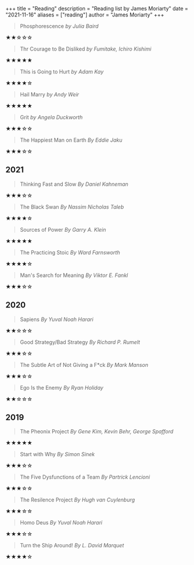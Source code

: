+++
title = "Reading"
description = "Reading list by James Moriarty"
date = "2021-11-16"
aliases = ["reading"]
author = "James Moriarty"
+++


> Phosphorescence _by Julia Baird_

★★☆☆☆

> Thr Courage to Be Disliked _by Fumitake, Ichiro Kishimi_

★★★★★

> This is Going to Hurt _by Adam Kay_

★★★★☆

> Hail Marry _by Andy Weir_

★★★★★

> Grit _by Angela Duckworth_

★★★☆☆

> The Happiest Man on Earth _By Eddie Jaku_

★★★☆☆

## 2021

> Thinking Fast and Slow _By Daniel Kahneman_

★★★☆☆

> The Black Swan _By Nassim Nicholas Taleb_

★★★★☆

> Sources of Power _By Garry A. Klein_

★★★★★

> The Practicing Stoic _By Ward Farnsworth_

★★★★☆

> Man's Search for Meaning _By Viktor E. Fankl_

★★★☆☆

## 2020

> Sapiens _By Yuval Noah Harari_

★★☆☆☆

> Good Strategy/Bad Strategy _By Richard P. Rumelt_

★★★☆☆

> The Subtle Art of Not Giving a F*ck _By Mark Manson_

★★★☆☆

> Ego Is the Enemy _By Ryan Holiday_

★★☆☆☆

## 2019

> The Pheonix Project _By Gene Kim, Kevin Behr, George Spafford_

★★★★★

> Start with Why _By Simon Sinek_

★★★☆☆

> The Five Dysfunctions of a Team _By Partrick Lencioni_

★★★☆☆

> The Resilence Project _By Hugh van Cuylenburg_

★★★☆☆

> Homo Deus _By Yuval Noah Harari_

★★★☆☆

> Turn the Ship Around! _By L. David Marquet_

★★★★☆
